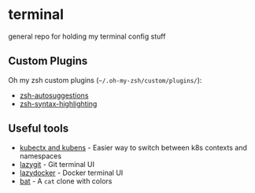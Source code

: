 # terminal

general repo for holding my terminal config stuff

## Custom Plugins

Oh my zsh custom plugins (`~/.oh-my-zsh/custom/plugins/`):

- [zsh-autosuggestions](https://github.com/zsh-users/zsh-autosuggestions)
- [zsh-syntax-highlighting](https://github.com/zsh-users/zsh-syntax-highlighting)

## Useful tools

- [kubectx and kubens](https://github.com/ahmetb/kubectx) - Easier way to switch between k8s contexts and namespaces
- [lazygit](https://github.com/jesseduffield/lazygit) - Git terminal UI
- [lazydocker](https://github.com/jesseduffield/lazydocker) - Docker terminal UI
- [bat](https://github.com/sharkdp/bat) - A `cat` clone with colors
